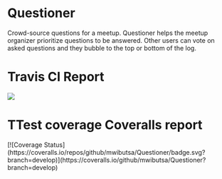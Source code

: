 # Questioner
Crowd-source questions for a meetup. Questioner helps the meetup organizer prioritize questions to be answered. Other users can vote on asked questions and they bubble to the top or bottom of the log.
<h1>Travis CI Report</h1>
<img src="https://travis-ci.org/mwibutsa/Questioner.svg?branch=develop">
<h1>TTest coverage Coveralls report</h1>
[![Coverage Status](https://coveralls.io/repos/github/mwibutsa/Questioner/badge.svg?branch=develop)](https://coveralls.io/github/mwibutsa/Questioner?branch=develop)

